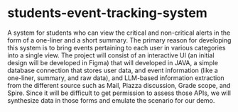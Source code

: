 # students-event-tracking-system
A system for students who can view the critical and non-critical alerts in the form of a one-liner and a short summary. The primary reason for developing this system is to bring events pertaining to each user in various categories into a single view. The project will consist of an interactive UI (an initial design will be developed in Figma) that will developed in JAVA,  a simple database connection that stores user data, and event information (like a one-liner, summary, and raw data), and LLM-based information extraction from the different source such as Mail, Piazza discussion, Grade scope, and Spire. Since it will be difficult to get permission to assess  those APIs, we will synthesize data in those forms and emulate the scenario for our demo.
